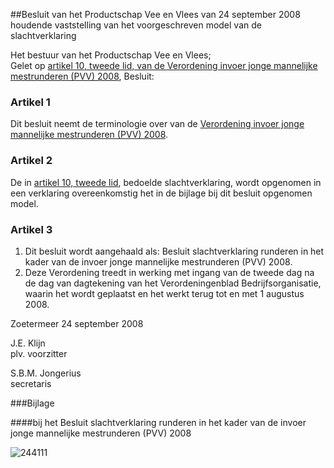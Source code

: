 <meta http-equiv='Content-Type' content='text/html; charset=utf-8' />

##Besluit van het Productschap Vee en Vlees van 24 september 2008 houdende vaststelling van het voorgeschreven model van de slachtverklaring

Het bestuur van het Productschap Vee en Vlees;  
Gelet op [artikel 10, tweede lid, van de Verordening invoer jonge mannelijke mestrunderen (PVV) 2008](../../../../../../../../../../../../../pbo/verordening/invoer/jonge/mannelijke/mestrunderen/(pvv)/2008/BWBR0025344/README.md),
Besluit:    

### Artikel  1  

Dit besluit neemt de terminologie over van de [Verordening invoer jonge mannelijke mestrunderen (PVV) 2008](../../../../../../../../../../../../../pbo/verordening/invoer/jonge/mannelijke/mestrunderen/(pvv)/2008/BWBR0025344/README.md). 

### Artikel  2  

De in [artikel 10, tweede lid](../../../../../../../../../../../../../pbo/verordening/invoer/jonge/mannelijke/mestrunderen/(pvv)/2008/BWBR0025344/README.md), bedoelde slachtverklaring, wordt opgenomen in een verklaring overeenkomstig het in de bijlage bij dit besluit opgenomen model. 

### Artikel  3  

1.  Dit besluit wordt aangehaald als: Besluit slachtverklaring runderen in het kader van de invoer jonge mannelijke mestrunderen (PVV) 2008.  
2.  Deze Verordening treedt in werking met ingang van de tweede dag na de dag van dagtekening van het Verordeningenblad Bedrijfsorganisatie, waarin het wordt geplaatst en het werkt terug tot en met 1 augustus 2008. 

Zoetermeer 
24 september 2008   

J.E. Klijn  
plv. voorzitter  

S.B.M. Jongerius  
secretaris   

###Bijlage 

####bij het Besluit slachtverklaring runderen in het kader van de invoer jonge mannelijke mestrunderen (PVV) 2008 

![244111](http://wetten.overheid.nl/Illustration/244111)

